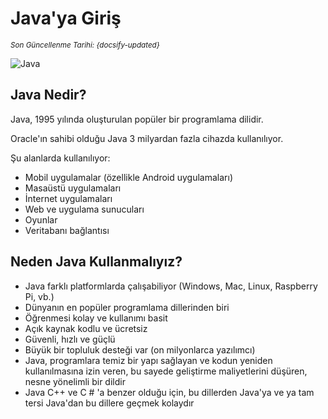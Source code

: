 <!--- Java/01_Home.md --->

# Java'ya Giriş

<small>_Son Güncellenme Tarihi: {docsify-updated}_</small>

![Java](https://raw.githubusercontent.com/kod-la/kod-la.org/master/docs/Java/_media/java.svg)

## Java Nedir?

Java, 1995 yılında oluşturulan popüler bir programlama dilidir.

Oracle'ın sahibi olduğu Java 3 milyardan fazla cihazda kullanılıyor.

Şu alanlarda kullanılıyor:

- Mobil uygulamalar (özellikle Android uygulamaları)
- Masaüstü uygulamaları
- İnternet uygulamaları
- Web ve uygulama sunucuları
- Oyunlar
- Veritabanı bağlantısı

## Neden Java Kullanmalıyız?

- Java farklı platformlarda çalışabiliyor (Windows, Mac, Linux, Raspberry Pi, vb.)
- Dünyanın en popüler programlama dillerinden biri
- Öğrenmesi kolay ve kullanımı basit
- Açık kaynak kodlu ve ücretsiz
- Güvenli, hızlı ve güçlü
- Büyük bir topluluk desteği var (on milyonlarca yazılımcı)
- Java, programlara temiz bir yapı sağlayan ve kodun yeniden kullanılmasına izin veren, bu sayede geliştirme maliyetlerini düşüren, nesne yönelimli bir dildir
- Java C++ ve C # 'a benzer olduğu için, bu dillerden Java'ya ve ya tam tersi Java'dan bu dillere geçmek kolaydır
